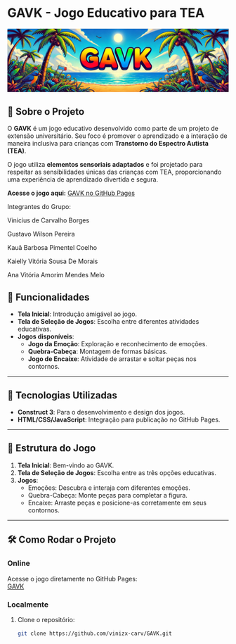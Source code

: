 # GAVK - Jogo Educativo para TEA

![Banner](https://github.com/Vinizx-carv/GAVK/blob/main/Captura%20de%20tela%202024-12-10%20231149.png?raw=true)
## 🌟 Sobre o Projeto

O **GAVK** é um jogo educativo desenvolvido como parte de um projeto de extensão universitário. Seu foco é promover o aprendizado e a interação de maneira inclusiva para crianças com **Transtorno do Espectro Autista (TEA)**.  

O jogo utiliza **elementos sensoriais adaptados** e foi projetado para respeitar as sensibilidades únicas das crianças com TEA, proporcionando uma experiência de aprendizado divertida e segura.

**Acesse o jogo aqui:** [GAVK no GitHub Pages](https://vinizx-carv.github.io/GAVK/)

Integrantes do Grupo:

Vinicius de Carvalho Borges

Gustavo Wilson Pereira

Kauã Barbosa Pimentel Coelho

Kaielly Vitória Sousa De Morais

Ana Vitória Amorim Mendes Melo

## 🚀 Funcionalidades

- **Tela Inicial**: Introdução amigável ao jogo.
- **Tela de Seleção de Jogos**: Escolha entre diferentes atividades educativas.
- **Jogos disponíveis**:
  - **Jogo da Emoção**: Exploração e reconhecimento de emoções.
  - **Quebra-Cabeça**: Montagem de formas básicas.
  - **Jogo de Encaixe**: Atividade de arrastar e soltar peças nos contornos.

---

## 📌 Tecnologias Utilizadas

- **Construct 3**: Para o desenvolvimento e design dos jogos.
- **HTML/CSS/JavaScript**: Integração para publicação no GitHub Pages.

---

## 🎨 Estrutura do Jogo

1. **Tela Inicial**: Bem-vindo ao GAVK.
2. **Tela de Seleção de Jogos**: Escolha entre as três opções educativas.
3. **Jogos**:
   - Emoções: Descubra e interaja com diferentes emoções.
   - Quebra-Cabeça: Monte peças para completar a figura.
   - Encaixe: Arraste peças e posicione-as corretamente em seus contornos.

---

## 🛠️ Como Rodar o Projeto

### Online
Acesse o jogo diretamente no GitHub Pages:  
[GAVK](https://vinizx-carv.github.io/GAVK/)

### Localmente
1. Clone o repositório:
   ```bash
   git clone https://github.com/vinizx-carv/GAVK.git
